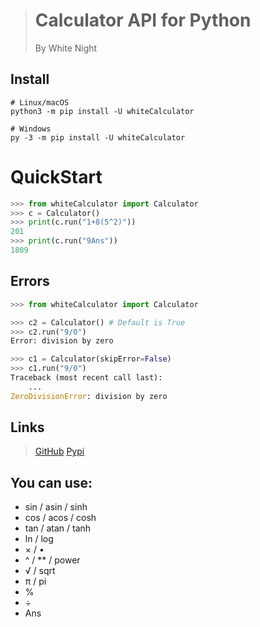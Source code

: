 > # Calculator API for Python
> By White Night
## Install
```shell
# Linux/macOS
python3 -m pip install -U whiteCalculator

# Windows
py -3 -m pip install -U whiteCalculator
```


# QuickStart
```python
>>> from whiteCalculator import Calculator
>>> c = Calculator()
>>> print(c.run("1+8(5^2)"))
201
>>> print(c.run("9Ans"))
1809
```

## Errors
```python
>>> from whiteCalculator import Calculator

>>> c2 = Calculator() # Default is True
>>> c2.run("9/0")
Error: division by zero

>>> c1 = Calculator(skipError=False)
>>> c1.run("9/0")
Traceback (most recent call last):
    ...
ZeroDivisionError: division by zero
```

## Links
> [GitHub](https://github.com/WhiteNightAWA/whiteCalculator/)
> [Pypi](https://pypi.org/project/whiteCalculator/)

## You can use:
- sin / asin / sinh
- cos / acos / cosh
- tan / atan / tanh
- ln / log
- × / •
- ^ / ** / power
- √ / sqrt
- π / pi
- %
- ÷
- Ans
